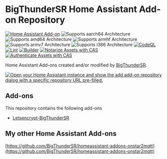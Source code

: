 # BigThunderSR Home Assistant Add-on Repository

[![Home Assistant Add-on](https://img.shields.io/badge/home_assistant-add--on-blue.svg?logo=homeassistant&logoColor=white)](https://github.com/BigThunderSR/homeassistant-addons-bigthundersr)
![Supports aarch64 Architecture][aarch64-shield]
![Supports amd64 Architecture][amd64-shield]
![Supports armhf Architecture][armhf-shield]
![Supports armv7 Architecture][armv7-shield]
![Supports i386 Architecture][i386-shield]
[![CodeQL](https://github.com/BigThunderSR/homeassistant-addons-bigthundersr/actions/workflows/github-code-scanning/codeql/badge.svg)](https://github.com/BigThunderSR/homeassistant-addons-bigthundersr/actions/workflows/github-code-scanning/codeql)
[![Lint](https://github.com/BigThunderSR/homeassistant-addons-bigthundersr/actions/workflows/lint.yaml/badge.svg)](https://github.com/BigThunderSR/homeassistant-addons-bigthundersr/actions/workflows/lint.yaml)
[![Builder](https://github.com/BigThunderSR/homeassistant-addons-bigthundersr/actions/workflows/builder.yaml/badge.svg)](https://github.com/BigThunderSR/homeassistant-addons-bigthundersr/actions/workflows/builder.yaml)
[![Notarize Assets with CAS](https://github.com/BigThunderSR/homeassistant-addons-bigthundersr/actions/workflows/cas_notarize.yml/badge.svg)](https://github.com/BigThunderSR/homeassistant-addons-bigthundersr/actions/workflows/cas_notarize.yml)
[![Authenticate Assets with CAS](https://github.com/BigThunderSR/homeassistant-addons-bigthundersr/actions/workflows/cas_authenticate.yml/badge.svg)](https://github.com/BigThunderSR/homeassistant-addons-bigthundersr/actions/workflows/cas_authenticate.yml)

Home Assistant Add-ons created and/or modified by [BigThunderSR](https://github.com/BigThunderSR).

<!--Add-on documentation: <https://developers.home-assistant.io/docs/add-ons> -->

[![Open your Home Assistant instance and show the add add-on repository dialog with a specific repository URL pre-filled.](https://my.home-assistant.io/badges/supervisor_add_addon_repository.svg)](https://my.home-assistant.io/redirect/supervisor_add_addon_repository/?repository_url=https://github.com/BigThunderSR/homeassistant-addons-bigthundersr)

## Add-ons

This repository contains the following add-ons

- [Letsencrypt-BigThunderSR](https://github.com/BigThunderSR/homeassistant-addons-bigthundersr/tree/main/letsencrypt-bigthundersr)

## My other Home Assistant Add-ons

[https://github.com/BigThunderSR/homeassistant-addons-onstar2mqtt](https://github.com/BigThunderSR/homeassistant-addons-onstar2mqtt)

<!-- _Example add-on to use as a blueprint for new add-ons._ -->

<!--

Notes to developers after forking or using the github template feature:
- While developing comment out the 'image' key from 'example/config.yaml' to make the supervisor build the addon
  - Remember to put this back when pushing up your changes.
- When you merge to the 'main' branch of your repository a new build will be triggered.
  - Make sure you adjust the 'version' key in 'example/config.yaml' when you do that.
  - Make sure you update 'example/CHANGELOG.md' when you do that.
  - The first time this runs you might need to adjust the image configuration on github container registry to make it public
- Adjust the 'image' key in 'example/config.yaml' so it points to your username instead of 'home-assistant'.
  - This is where the build images will be published to.
- Rename the example directory.
  - The 'slug' key in 'example/config.yaml' should match the directory name.
- Adjust all keys/url's that points to 'home-assistant' to now point to your user/fork.
- Share your repository on the forums https://community.home-assistant.io/c/projects/9
- Do awesome stuff!
 -->

[aarch64-shield]: https://img.shields.io/badge/aarch64-yes-green.svg
[amd64-shield]: https://img.shields.io/badge/amd64-yes-green.svg
[armhf-shield]: https://img.shields.io/badge/armhf-yes-green.svg
[armv7-shield]: https://img.shields.io/badge/armv7-yes-green.svg
[i386-shield]: https://img.shields.io/badge/i386-yes-green.svg
